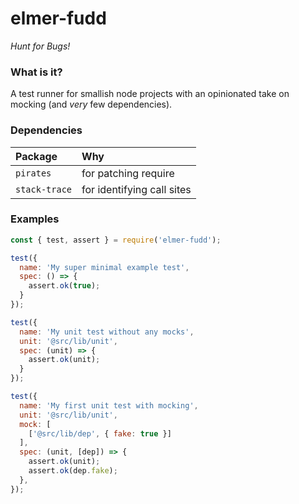 # elmer-fudd

_Hunt for Bugs!_

### What is it?

A test runner for smallish node projects with an opinionated take on mocking (and _very_ few dependencies).

### Dependencies

|Package|Why|
|:------|:--|
|`pirates`| for patching require |
|`stack-trace`| for identifying call sites |

### Examples

```javascript
const { test, assert } = require('elmer-fudd');

test({
  name: 'My super minimal example test',
  spec: () => {
    assert.ok(true);
  }
});

test({
  name: 'My unit test without any mocks',
  unit: '@src/lib/unit',
  spec: (unit) => {
    assert.ok(unit);
  }
});

test({
  name: 'My first unit test with mocking',
  unit: '@src/lib/unit',
  mock: [
    ['@src/lib/dep', { fake: true }]
  ],
  spec: (unit, [dep]) => {
    assert.ok(unit);
    assert.ok(dep.fake);
  },
});
```
